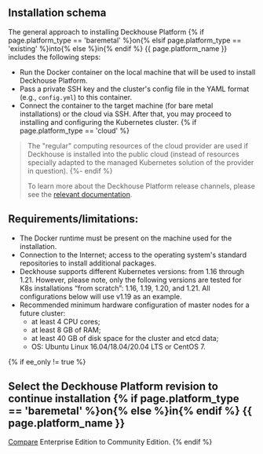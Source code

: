 ## Installation schema

The general approach to installing Deckhouse Platform {% if page.platform_type == 'baremetal' %}on{% elsif page.platform_type == 'existing' %}into{% else %}in{% endif %} {{ page.platform_name }} includes the following steps:

-  Run the Docker container on the local machine that will be used to install Deckhouse Platform.
-  Pass a private SSH key and the cluster's config file in the YAML format (e.g., `config.yml`) to this container.
-  Connect the container to the target machine (for bare metal installations) or the cloud via SSH. After that, you may proceed to installing and configuring the Kubernetes cluster.
{% if page.platform_type == 'cloud' %}
> The "regular" computing resources of the cloud provider are used if Deckhouse is installed into the public cloud (instead of resources specially adapted to the managed Kubernetes solution of the provider in question).
{%- endif %}
>
> To learn more about the Deckhouse Platform release channels, please see the [relevant documentation](/en/documentation/v1/deckhouse-release-channels.html).

## Requirements/limitations:
-   The Docker runtime must be present on the machine used for the installation.
-   Connection to the Internet; access to the operating system's standard repositories to install additional packages.
-   Deckhouse supports different Kubernetes versions: from 1.16 through 1.21. However, please note, only the following versions are tested for K8s installations “from scratch”: 1.16, 1.19, 1.20, and 1.21. All configurations below will use v1.19 as an example.
-   Recommended minimum hardware configuration of master nodes for a future cluster:
    -   at least 4 CPU cores;
    -   at least 8 GB of RAM;
    -   at least 40 GB of disk space for the cluster and etcd data;
    -   OS: Ubuntu Linux 16.04/18.04/20.04 LTS or CentOS 7.

{% if ee_only != true %}
## Select the Deckhouse Platform revision to continue installation {% if page.platform_type == 'baremetal' %}on{% else %}in{% endif %} {{ page.platform_name }}

[Compare](/en/products/enterprise_edition.html#ce-vs-ee) Enterprise Edition to Community Edition.
{% endif %}
